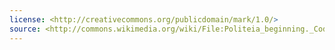 ```yaml
---
license: <http://creativecommons.org/publicdomain/mark/1.0/>
source: <http://commons.wikimedia.org/wiki/File:Politeia_beginning._Codex_Parisinus_graecus_1807.jpg>
---
```

